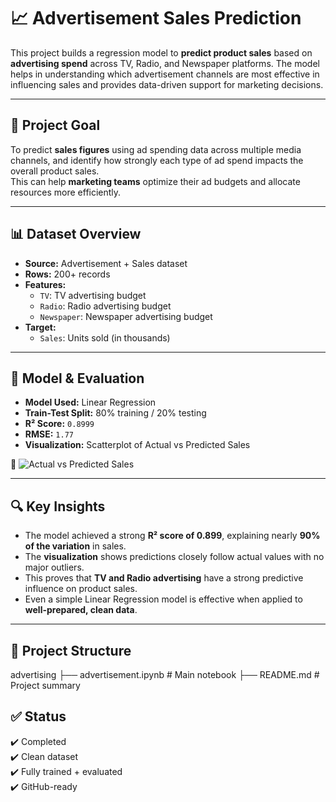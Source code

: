 # 📈 Advertisement Sales Prediction

This project builds a regression model to **predict product sales** based on **advertising spend** across TV, Radio, and Newspaper platforms. The model helps in understanding which advertisement channels are most effective in influencing sales and provides data-driven support for marketing decisions.

---

## 🧠 Project Goal

To predict **sales figures** using ad spending data across multiple media channels, and identify how strongly each type of ad spend impacts the overall product sales.  
This can help **marketing teams** optimize their ad budgets and allocate resources more efficiently.

---

## 📊 Dataset Overview

- **Source:** Advertisement + Sales dataset  
- **Rows:** 200+ records  
- **Features:**  
  - `TV`: TV advertising budget  
  - `Radio`: Radio advertising budget  
  - `Newspaper`: Newspaper advertising budget  
- **Target:**  
  - `Sales`: Units sold (in thousands)

---

## 🧪 Model & Evaluation

- **Model Used:** Linear Regression  
- **Train-Test Split:** 80% training / 20% testing  
- **R² Score:** `0.8999`  
- **RMSE:** `1.77`  
- **Visualization:** Scatterplot of Actual vs Predicted Sales

📸 ![Actual vs Predicted Sales](download.png)

---

## 🔍 Key Insights

- The model achieved a strong **R² score of 0.899**, explaining nearly **90% of the variation** in sales.  
- The **visualization** shows predictions closely follow actual values with no major outliers.
- This proves that **TV and Radio advertising** have a strong predictive influence on product sales.
- Even a simple Linear Regression model is effective when applied to **well-prepared, clean data**.

---

## 📁 Project Structure
advertising
├── advertisement.ipynb # Main notebook
├── README.md # Project summary

## ✅ Status

✔️ Completed  
✔️ Clean dataset  
✔️ Fully trained + evaluated  
✔️ GitHub-ready  